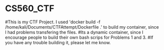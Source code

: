 # CS560_CTF
#This is my CTF Project. I used 'docker build -f /home/kali/Documents/CTFAttempt/Dockerfile .' to build my container, since I had problems transfering the files.
#Its a dynamic container, since I encourage people to build their own bash scrips for Problems 1 and 3.
#If you have any trouble building it, please let me know.
